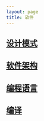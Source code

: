 ```yaml
---
layout: page
title: 软件
---
```


## [设计模式](page/design_pattern)

## [软件架构](page/architecture)

## [编程语言](page/language)

## [编译](page/compile)
